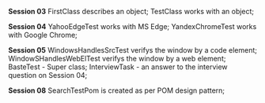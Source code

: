 <p><b>Session 03</b> FirstClass describes an object; TestClass works with an object;

<p><b>Session 04</b> YahooEdgeTest works with MS Edge; YandexChromeTest works with Google Chrome;</p>

<p><b>Session 05</b> WindowsHandlesSrcTest verifys the window by a code element; WindowSHandlesWebElTest verifys the window by a web element;
BasteTest - Super class; InterviewTask - an answer to the interview question on Session 04;</p>

<p><b>Session 08</b> SearchTestPom is created as per POM design pattern;</p>



<!---
- 👋 Hi, I’m @Sergey-SQA
- 👀 I’m interested in qa and quality assurance
- 🌱 I’m currently learning java, testNG framework
- 💞️ I’m looking to collaborate on compelling projects
- 📫 How to reach me GitHub
--->

<!---
Sergey-SQA/Sergey-SQA is a ✨ special ✨ repository because its `README.md` (this file) appears on your GitHub profile.
You can click the Preview link to take a look at your changes.
--->
